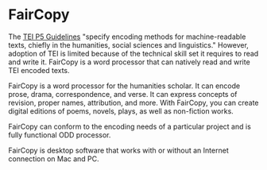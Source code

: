 FairCopy
====

The [TEI P5 Guidelines](https://tei-c.org/) "specify encoding methods for machine-readable texts, chiefly in the humanities, social sciences and linguistics." However, adoption of TEI is limited because of the technical skill set it requires to read and write it. FairCopy is a word processor that can natively read and write TEI encoded texts. 

FairCopy is a word processor for the humanities scholar. It can encode prose, drama, correspondence, and verse. It can express concepts of revision, proper names, attribution, and more. With FairCopy, you can create digital editions of poems, novels, plays, as well as non-fiction works. 

FairCopy can conform to the encoding needs of a particular project and is fully functional ODD processor. 

FairCopy is desktop software that works with or without an Internet connection on Mac and PC.
